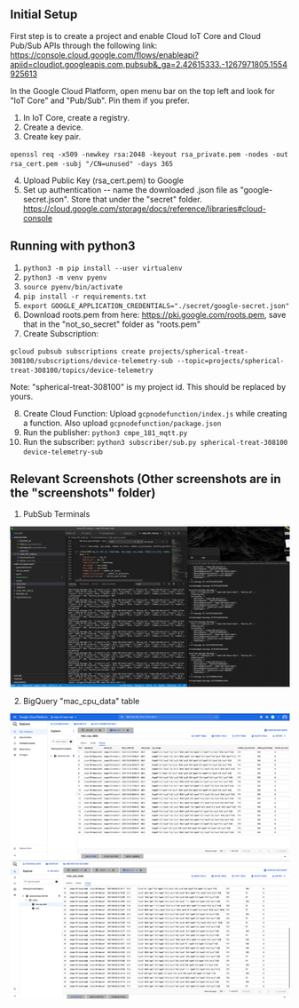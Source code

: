 ## Initial Setup
First step is to create a project and enable Cloud IoT Core and Cloud Pub/Sub APIs through the following link: 
https://console.cloud.google.com/flows/enableapi?apiid=cloudiot.googleapis.com,pubsub&_ga=2.42615333.-1267971805.1554925613

In the Google Cloud Platform, open menu bar on the top left and look for "IoT Core" and "Pub/Sub". Pin them if you prefer.

1. In IoT Core, create a registry.
2. Create a device.
3. Create key pair.

`openssl req -x509 -newkey rsa:2048 -keyout rsa_private.pem -nodes -out rsa_cert.pem -subj "/CN=unused" -days 365`


4. Upload Public Key (rsa_cert.pem) to Google
5. Set up authentication -- name the downloaded .json file as "google-secret.json". Store that under the "secret" folder.
https://cloud.google.com/storage/docs/reference/libraries#cloud-console


## Running with python3

1. `python3 -m pip install --user virtualenv`
2. `python3 -m venv pyenv`
3. `source pyenv/bin/activate`
4. `pip install -r requirements.txt`
5. `export GOOGLE_APPLICATION_CREDENTIALS="./secret/google-secret.json"`
6. Download roots.pem from here: https://pki.google.com/roots.pem, save that in the "not_so_secret" folder as "roots.pem"
7. Create Subscription: 

`gcloud pubsub subscriptions create projects/spherical-treat-308100/subscriptions/device-telemetry-sub --topic=projects/spherical-treat-308100/topics/device-telemetry`

Note: "spherical-treat-308100" is my project id. This should be replaced by yours.

8. Create Cloud Function: Upload `gcpnodefunction/index.js` while creating a function. Also upload `gcpnodefunction/package.json`
9. Run the publisher: `python3 cmpe_181_mqtt.py`
10. Run the subscriber: `python3 subscriber/sub.py spherical-treat-308100 device-telemetry-sub`


## Relevant Screenshots (Other screenshots are in the "screenshots" folder)
1. PubSub Terminals

![PubSub Terminals](./screenshots/PubSubFinish.png)

2. BigQuery "mac_cpu_data" table

![BigQuery Screenshot 1](./screenshots/BigQueryScreenshot1.png)
![BigQuery Screenshot 2](./screenshots/BigQueryScreenshot2.png)